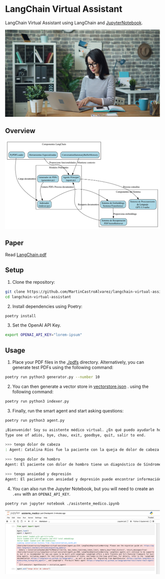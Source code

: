 # LangChain Virtual Assistant

LangChain Virtual Assistant using LangChain and [JupyterNotebook](asistente_medico).

![wallpaper.jpg](wallpaper.jpg)

## Overview

![graph.png](graph.png)

## Paper

Read [LangChain.pdf](./LangChain.pdf)

## Setup

1. Clone the repository:

```bash
git clone https://github.com/MartinCastroAlvarez/langchain-virtual-assistant.git
cd langchain-virtual-assistant
```

2. Install dependencies using Poetry:

```bash
poetry install
```
3. Set the OpenAI API Key.

```bash
export OPENAI_API_KEY="lorem-ipsum"
```

## Usage

1. Place your PDF files in the [./pdfs](./pdfs) directory. Alternatively, you can generate test PDFs using the following command:

```bash
poetry run python3 generator.py --number 10
```

2. You can then generate a vector store in [vectorstore.json](vectorstore.json) . using the following command:

```bash
poetry run python3 indexer.py
```

3. Finally, run the smart agent and start asking questions:

```bash
poetry run python3 agent.py
```

```bash
¡Bienvenido! Soy su asistente médico virtual. ¿En qué puedo ayudarle hoy?
Type one of adiós, bye, chau, exit, goodbye, quit, salir to end.
```

```bash
>>> tengo dolor de cabeza
: Agent: Catalina Ríos fue la paciente con la queja de dolor de cabeza. Esta información se encuentra en el Informe de Consulta Médica de Catalina Ríos, con fecha 02/05/2024.
```

```bash
>>> tengo dolor de hombro
Agent: El paciente con dolor de hombro tiene un diagnóstico de Síndrome del intestino irritable (SII) y se le recomienda programar una ecografía para descartar complicaciones. Este diagnóstico y recomendación se encuentran en el informe de consulta médica de Daniel Ortega en el archivo 'Daniel_Ortega_07-06-2024.pdf'.
```

```bash
>>> tengo ansiedad y depresión
Agent: El paciente con ansiedad y depresión puede encontrar información relevante en los archivos 'Sophia_Ortega_18-03-2025.pdf', 'Valentina_Ríos_14-09-2024.pdf', 'William_Ríos_20-01-2025.pdf', entre otros.
```

4. You can also run the Jupyter Notebook, but you will need to create an `.env` with an `OPENAI_API_KEY`.

```bash
poetry run jupyter notebook ./asistente_medico.ipynb 
```

![jupyter.png](jupyter.png)